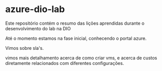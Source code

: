 # azure-dio-lab
Este repositório contém o resumo das lições aprendidas durante o desenvolvimento do lab na DIO


Até o momento estamos na fase inicial, conhecendo o portal azure.

Vimos sobre sla's.

vimos mais detalhamento acerca de como criar vms, e acerca de custos diretamente relacionados com diferentes configurações.

